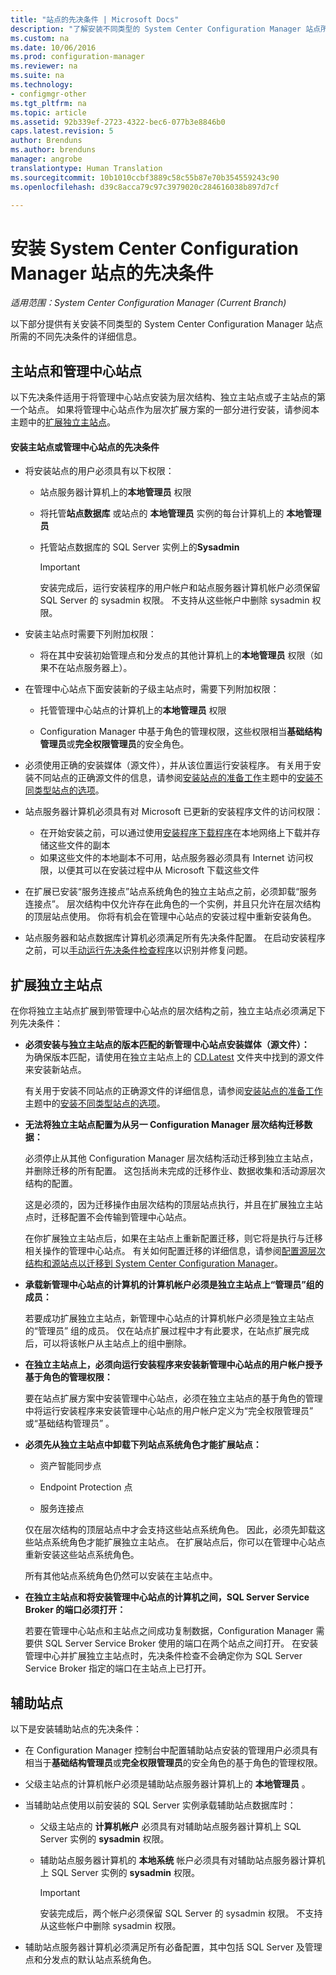 ```yaml
---
title: "站点的先决条件 | Microsoft Docs"
description: "了解安装不同类型的 System Center Configuration Manager 站点所需的不同先决条件。"
ms.custom: na
ms.date: 10/06/2016
ms.prod: configuration-manager
ms.reviewer: na
ms.suite: na
ms.technology:
- configmgr-other
ms.tgt_pltfrm: na
ms.topic: article
ms.assetid: 92b339ef-2723-4322-bec6-077b3e8846b0
caps.latest.revision: 5
author: Brenduns
ms.author: brenduns
manager: angrobe
translationtype: Human Translation
ms.sourcegitcommit: 10b1010ccbf3889c58c55b87e70b354559243c90
ms.openlocfilehash: d39c8acca79c97c3979020c284616038b897d7cf

---
```

# <a name="prerequisites-for-installing-system-center-configuration-manager-sites"></a>安装 System Center Configuration Manager 站点的先决条件

*适用范围：System Center Configuration Manager (Current Branch)*


以下部分提供有关安装不同类型的 System Center Configuration Manager 站点所需的不同先决条件的详细信息。



## <a name="primary-sites-and-the-central-administration-site"></a>主站点和管理中心站点
以下先决条件适用于将管理中心站点安装为层次结构、独立主站点或子主站点的第一个站点。 如果将管理中心站点作为层次扩展方案的一部分进行安装，请参阅本主题中的[扩展独立主站点](../../../../core/servers/deploy/install/prerequisites-for-installing-sites.md#bkmk_expand
)。

####  <a name="a-namebkmkprereqpria-prerequisites-to-install-a-primary-site-or-central-administration-site"></a><a name="bkmk_PrereqPri"></a>安装主站点或管理中心站点的先决条件  

-   将安装站点的用户必须具有以下权限：  

    -   站点服务器计算机上的**本地管理员** 权限  

    -   将托管**站点数据库** 或站点的 **本地管理员** 实例的每台计算机上的 **本地管理员**  

    -   托管站点数据库的 SQL Server 实例上的**Sysadmin**  

        > [!IMPORTANT]  
        >  安装完成后，运行安装程序的用户帐户和站点服务器计算机帐户必须保留 SQL Server 的 sysadmin 权限。 不支持从这些帐户中删除 sysadmin 权限。  

-   安装主站点时需要下列附加权限：  
    -  将在其中安装初始管理点和分发点的其他计算机上的**本地管理员** 权限（如果不在站点服务器上）。  

-   在管理中心站点下面安装新的子级主站点时，需要下列附加权限：  

    -   托管管理中心站点的计算机上的**本地管理员** 权限  

    -   Configuration Manager 中基于角色的管理权限，这些权限相当**基础结构管理员**或**完全权限管理员**的安全角色。  

-   必须使用正确的安装媒体（源文件），并从该位置运行安装程序。 有关用于安装不同站点的正确源文件的信息，请参阅[安装站点的准备工作](../../../../core/servers/deploy/install/prepare-to-install-sites.md)主题中的[安装不同类型站点的选项](../../../../core/servers/deploy/install/prepare-to-install-sites.md#bkmk_options)。

-   站点服务器计算机必须具有对 Microsoft 已更新的安装程序文件的访问权限：
    -  在开始安装之前，可以通过使用[安装程序下载程序](../../../../core/servers/deploy/install/setup-downloader.md)在本地网络上下载并存储这些文件的副本
    -  如果这些文件的本地副本不可用，站点服务器必须具有 Internet 访问权限，以便其可以在安装过程中从 Microsoft 下载这些文件

  - 在扩展已安装“服务连接点”站点系统角色的独立主站点之前，必须卸载“服务连接点”。 层次结构中仅允许存在此角色的一个实例，并且只允许在层次结构的顶层站点使用。 你将有机会在管理中心站点的安装过程中重新安装角色。
  - 站点服务器和站点数据库计算机必须满足所有先决条件配置。 在启动安装程序之前，可以[手动运行先决条件检查程序](../../../../core/servers/deploy/install/prerequisite-checker.md)以识别并修复问题。  


## <a name="a-namebkmkexpanda-expanding-a-stand-alone-primary-site"></a><a name="bkmk_expand"></a>扩展独立主站点
在你将独立主站点扩展到带管理中心站点的层次结构之前，独立主站点必须满足下列先决条件：


-   **必须安装与独立主站点的版本匹配的新管理中心站点安装媒体（源文件）：**  
     为确保版本匹配，请使用在独立主站点上的 [CD.Latest](../../../../core/servers/manage/the-cd.latest-folder.md) 文件夹中找到的源文件来安装新站点。

     有关用于安装不同站点的正确源文件的详细信息，请参阅[安装站点的准备工作](../../../../core/servers/deploy/install/prepare-to-install-sites.md)主题中的[安装不同类型站点的选项](../../../../core/servers/deploy/install/prepare-to-install-sites.md#bkmk_options)。


-   **无法将独立主站点配置为从另一 Configuration Manager 层次结构迁移数据：**  

     必须停止从其他 Configuration Manager 层次结构活动迁移到独立主站点，并删除迁移的所有配置。 这包括尚未完成的迁移作业、数据收集和活动源层次结构的配置。  

     这是必须的，因为迁移操作由层次结构的顶层站点执行，并且在扩展独立主站点时，迁移配置不会传输到管理中心站点。  

     在你扩展独立主站点后，如果在主站点上重新配置迁移，则它将是执行与迁移相关操作的管理中心站点。 有关如何配置迁移的详细信息，请参阅[配置源层次结构和源站点以迁移到 System Center Configuration Manager](../../../../core/migration/configuring-source-hierarchies-and-source-sites-for-migration.md)。  

-   **承载新管理中心站点的计算机的计算机帐户必须是独立主站点上“管理员”组的成员：**  

     若要成功扩展独立主站点，新管理中心站点的计算机帐户必须是独立主站点的“管理员”  组的成员。 仅在站点扩展过程中才有此要求，在站点扩展完成后，可以将该帐户从主站点上的组中删除。  

-   **在独立主站点上，必须向运行安装程序来安装新管理中心站点的用户帐户授予基于角色的管理权限：**  

     要在站点扩展方案中安装管理中心站点，必须在独立主站点的基于角色的管理中将运行安装程序来安装管理中心站点的用户帐户定义为“完全权限管理员”  或“基础结构管理员” 。  

-   **必须先从独立主站点中卸载下列站点系统角色才能扩展站点：**  

    -   资产智能同步点  

    -   Endpoint Protection 点  

    -   服务连接点  

     仅在层次结构的顶层站点中才会支持这些站点系统角色。 因此，必须先卸载这些站点系统角色才能扩展独立主站点。 在扩展站点后，你可以在管理中心站点重新安装这些站点系统角色。  

    所有其他站点系统角色仍然可以安装在主站点中。  

-   **在独立主站点和将安装管理中心站点的计算机之间，SQL Server Service Broker 的端口必须打开：**  

     若要在管理中心站点和主站点之间成功复制数据，Configuration Manager 需要供 SQL Server Service Broker 使用的端口在两个站点之间打开。 在安装管理中心并扩展独立主站点时，先决条件检查不会确定你为 SQL Server Service Broker 指定的端口在主站点上已打开。  


## <a name="a-namebkmksecondarya-secondary-sites"></a><a name="bkmk_secondary"></a>辅助站点
以下是安装辅助站点的先决条件：
-   在 Configuration Manager 控制台中配置辅助站点安装的管理用户必须具有相当于**基础结构管理员**或**完全权限管理员**的安全角色的基于角色的管理权限。  

-   父级主站点的计算机帐户必须是辅助站点服务器计算机上的 **本地管理员** 。  

-   当辅助站点使用以前安装的 SQL Server 实例承载辅助站点数据库时：  

    -   父级主站点的 **计算机帐户** 必须具有对辅助站点服务器计算机上 SQL Server 实例的 **sysadmin** 权限。  

    -   辅助站点服务器计算机的 **本地系统** 帐户必须具有对辅助站点服务器计算机上 SQL Server 实例的 **sysadmin** 权限。  

        > [!IMPORTANT]  
        >  安装完成后，两个帐户必须保留 SQL Server 的 sysadmin 权限。 不支持从这些帐户中删除 sysadmin 权限。  

-   辅助站点服务器计算机必须满足所有必备配置，其中包括 SQL Server 及管理点和分发点的默认站点系统角色。  



<!--HONumber=Dec16_HO3-->


